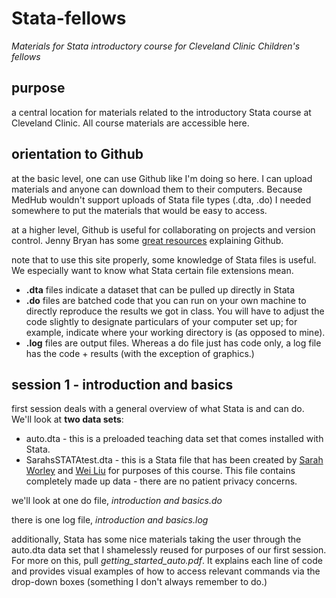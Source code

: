 # Stata-fellows

*Materials for Stata introductory course for Cleveland Clinic Children's fellows*

## purpose

a central location for materials related to the introductory Stata course at Cleveland Clinic. All course materials are accessible here. 

## orientation to Github

at the basic level, one can use Github like I'm doing so here. I can upload materials and anyone can download them to their computers. Because MedHub wouldn't support uploads of Stata file types (.dta, .do) I needed somewhere to put the materials that would be easy to access. 

at a higher level, Github is useful for collaborating on projects and version control. Jenny Bryan has some [great resources](https://pages.github.com/) explaining Github. 

note that to use this site properly, some knowledge of Stata files is useful. We especially want to know what Stata certain file extensions mean. 

- **.dta** files indicate a dataset that can be pulled up directly in Stata
- **.do** files are batched code that you can run on your own machine to directly reproduce the results we got in class. You will have to adjust the code slightly to designate particulars of your computer set up; for example, indicate where your working directory is (as opposed to mine).
- **.log** files are output files. Whereas a do file just has code only, a log file has the code + results (with the exception of graphics.) 
 
## session 1 - introduction and basics

first session deals with a general overview of what Stata is and can do. We'll look at **two data sets**:

- auto.dta - this is a preloaded teaching data set that comes installed with Stata.
- SarahsSTATAtest.dta - this is a Stata file that has been created by [Sarah Worley](https://www.linkedin.com/in/sarah-worley-bba82816/) and [Wei Liu](https://www.linkedin.com/in/wei-liu-2ab97b156/) for purposes of this course. This file contains completely made up data - there are no patient privacy concerns. 

we'll look at one do file, *introduction and basics.do*

there is one log file, *introduction and basics.log*

additionally, Stata has some nice materials taking the user through the auto.dta data set that I shamelessly reused for purposes of our first session. For more on this, pull *getting_started_auto.pdf*. It explains each line of code and provides visual examples of how to access relevant commands via the drop-down boxes (something I don't always remember to do.) 



